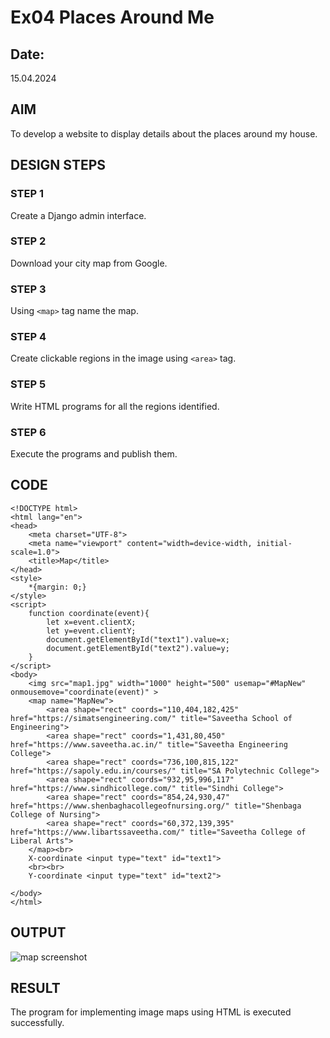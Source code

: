 # Ex04 Places Around Me
## Date: 
15.04.2024

## AIM
To develop a website to display details about the places around my house.

## DESIGN STEPS

### STEP 1
Create a Django admin interface.

### STEP 2
Download your city map from Google.

### STEP 3
Using ```<map>``` tag name the map.

### STEP 4
Create clickable regions in the image using ```<area>``` tag.

### STEP 5
Write HTML programs for all the regions identified.

### STEP 6
Execute the programs and publish them.

## CODE
```
<!DOCTYPE html>
<html lang="en">
<head>
    <meta charset="UTF-8">
    <meta name="viewport" content="width=device-width, initial-scale=1.0">
    <title>Map</title>
</head>
<style>
    *{margin: 0;}
</style>
<script>
    function coordinate(event){
        let x=event.clientX;
        let y=event.clientY;
        document.getElementById("text1").value=x;
        document.getElementById("text2").value=y;
    }
</script>
<body>
    <img src="map1.jpg" width="1000" height="500" usemap="#MapNew" onmousemove="coordinate(event)" >
    <map name="MapNew">
        <area shape="rect" coords="110,404,182,425" href="https://simatsengineering.com/" title="Saveetha School of Engineering">
        <area shape="rect" coords="1,431,80,450" href="https://www.saveetha.ac.in/" title="Saveetha Engineering College">
        <area shape="rect" coords="736,100,815,122" href="https://sapoly.edu.in/courses/" title="SA Polytechnic College">
        <area shape="rect" coords="932,95,996,117" href="https://www.sindhicollege.com/" title="Sindhi College">
        <area shape="rect" coords="854,24,930,47" href="https://www.shenbaghacollegeofnursing.org/" title="Shenbaga College of Nursing">
        <area shape="rect" coords="60,372,139,395" href="https://www.libartssaveetha.com/" title="Saveetha College of Liberal Arts">
    </map><br>
    X-coordinate <input type="text" id="text1">
    <br><br>
    Y-coordinate <input type="text" id="text2">
    
</body>
</html>
```

## OUTPUT

![map screenshot](https://github.com/JayaAbirami/NearMe/assets/151487010/8a908928-be2a-49f2-9b41-addf3d9ae5cf)


## RESULT
The program for implementing image maps using HTML is executed successfully.
